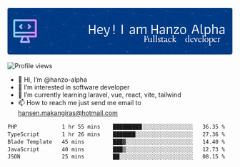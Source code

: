 ![Header](./github-header-image.png)

![Profile views](https://gpvc.arturio.dev/hanzo-alpha)

- 👋 Hi, I’m @hanzo-alpha
- 👀 I’m interested in software developer
- 🌱 I’m currently learning laravel, vue, react, vite, tailwind
- 📫 How to reach me just send me email to hansen.makangiras@hotmail.com 

<!---
hanzo-alpha/hanzo-alpha is a ✨ special ✨ repository because its `README.md` (this file) appears on your GitHub profile.
You can click the Preview link to take a look at your changes.
--->

<!--START_SECTION:waka-->

```txt
PHP              1 hr 55 mins    █████████░░░░░░░░░░░░░░░░   36.35 %
TypeScript       1 hr 26 mins    ███████░░░░░░░░░░░░░░░░░░   27.36 %
Blade Template   45 mins         ███▓░░░░░░░░░░░░░░░░░░░░░   14.40 %
JavaScript       40 mins         ███▒░░░░░░░░░░░░░░░░░░░░░   12.73 %
JSON             25 mins         ██░░░░░░░░░░░░░░░░░░░░░░░   08.15 %
```

<!--END_SECTION:waka-->

